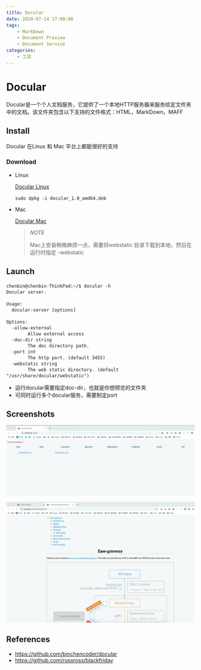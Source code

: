 ```yaml
---
title: Docular
date: 2020-07-14 17:00:08
tags:
	- MarkDown
	- Document Preview
	- Document Service
categories:
	- 工具
---
```


# Docular

Docular是一个个人文档服务，它提供了一个本地HTTP服务器来服务给定文件夹中的文档。该文件夹包含以下支持的文件格式：HTML，MarkDown，MAFF

## Install

Docular 在Linux 和 Mac 平台上都能很好的支持

### Download

- Linux

  [Docular Linux](https://github.com/binchencoder/docular/releases/download/v1.0/docular_1.0_amd64.deb)

  ```
  sudo dpkg -i docular_1.0_amd64.deb
  ```

- Mac

  [Docular Mac](https://github.com/binchencoder/docular/releases/download/v1.0/docular_1.0_darwin64.zip)

  > *NOTE*
  >
  > Mac上安装稍微麻烦一点，需要将webstatic 目录下载到本地，然后在运行时指定 -webstatic

## Launch

```
chenbin@chenbin-ThinkPad:~/$ docular -h
Docular server.

Usage:
  docular-server [options]

Options:
  -allow-external
    	Allow external access
  -doc-dir string
    	The doc directory path.
  -port int
    	The http port. (default 3455)
  -webstatic string
    	The web static directory. (default "/usr/share/docular/webstatic")
```

- 运行docular需要指定doc-dir，也就是你想预览的文件夹
- 可同时运行多个docular服务，需要制定port

## Screenshots

![Home](./Docular/home.jpg)

![Ease Gateway Details](./Docular/ease-gateway-details.jpg)

## References

- https://github.com/binchencoder/docular
- https://github.com/russross/blackfriday